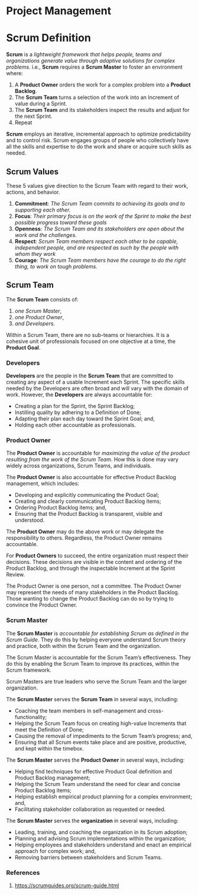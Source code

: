 # Project Management

# Scrum Definition
__Scrum__ is a _lightweight framework that helps people, teams and organizations generate value through adaptive solutions for complex problems._ i.e., __Scrum__ requires a __Scrum Master__ to foster an environment where:
1. A __Product Owner__ orders the work for a complex problem into a __Product Backlog__.
2. The __Scrum Team__ turns a selection of the work into an Increment of value during a Sprint.
3. The __Scrum Team__ and its stakeholders inspect the results and adjust for the next Sprint.
4. Repeat

__Scrum__ employs an iterative, incremental approach to optimize predictability and to control risk. Scrum engages groups of people who collectively have all the skills and expertise to do the work and share or acquire such skills as needed.

## Scrum Values
These 5 values give direction to the Scrum Team with regard to their work, actions, and behavior.
1. __Commitment__: _The Scrum Team commits to achieving its goals and to supporting each other._
2. __Focus__: _Their primary focus is on the work of the Sprint to make the best possible progress toward these goals_
3. __Openness__: _The Scrum Team and its stakeholders are open about the work and the challenges._ 
4. __Respect__: _Scrum Team members respect each other to be capable, independent people, and are respected as such by the people with whom they work_
5. __Courage__: _The Scrum Team members have the courage to do the right thing, to work on tough problems._

## Scrum Team
The __Scrum Team__ consists of:
1.  _one Scrum Master_, 
2. _one Product Owner_, 
3. _and Developers_. 

Within a Scrum Team, there are no sub-teams or hierarchies. It is a cohesive unit of professionals focused on one objective at a time, the __Product Goal__.

### Developers
__Developers__ are the people in the __Scrum Team__ that are committed to creating any aspect of a usable Increment each Sprint. The specific skills needed by the Developers are often broad and will vary with the domain of work. However, the __Developers__ are always accountable for:
- Creating a plan for the Sprint, the Sprint Backlog;
- Instilling quality by adhering to a Definition of Done;
- Adapting their plan each day toward the Sprint Goal; and,
- Holding each other accountable as professionals.

### Product Owner
The __Product Owner__ is accountable for _maximizing the value of the product resulting from the work of the Scrum Team_. How this is done may vary widely across organizations, Scrum Teams, and individuals.

The __Product Owner__ is also accountable for effective Product Backlog management, which includes:
- Developing and explicitly communicating the Product Goal;
- Creating and clearly communicating Product Backlog items;
- Ordering Product Backlog items; and,
- Ensuring that the Product Backlog is transparent, visible and understood.

The __Product Owner__ may do the above work or may delegate the responsibility to others. Regardless, the Product Owner remains accountable.

For __Product Owners__ to succeed, the entire organization must respect their decisions. These decisions are visible in the content and ordering of the Product Backlog, and through the inspectable Increment at the Sprint Review.

The Product Owner is one person, not a committee. The Product Owner may represent the needs of many stakeholders in the Product Backlog. Those wanting to change the Product Backlog can do so by trying to convince the Product Owner.

### Scrum Master
The __Scrum Master__ is _accountable for establishing Scrum as defined in the Scrum Guide_. They do this by helping everyone understand Scrum theory and practice, both within the Scrum Team and the organization.

The Scrum Master is accountable for the Scrum Team’s effectiveness. They do this by enabling the Scrum Team to improve its practices, within the Scrum framework.

Scrum Masters are true leaders who serve the Scrum Team and the larger organization. 

The __Scrum Master__ serves the __Scrum Team__ in several ways, including:
- Coaching the team members in self-management and cross-functionality;
- Helping the Scrum Team focus on creating high-value Increments that meet the Definition of Done;
- Causing the removal of impediments to the Scrum Team’s progress; and,
- Ensuring that all Scrum events take place and are positive, productive, and kept within the timebox.

The __Scrum Master__ serves the __Product Owner__ in several ways, including:
- Helping find techniques for effective Product Goal definition and Product Backlog management;
- Helping the Scrum Team understand the need for clear and concise Product Backlog items;
- Helping establish empirical product planning for a complex environment; and,
- Facilitating stakeholder collaboration as requested or needed.

The __Scrum Master__ serves the __organization__ in several ways, including:
- Leading, training, and coaching the organization in its Scrum adoption;
- Planning and advising Scrum implementations within the organization;
- Helping employees and stakeholders understand and enact an empirical approach for complex work; and,
- Removing barriers between stakeholders and Scrum Teams.


### References
1. https://scrumguides.org/scrum-guide.html